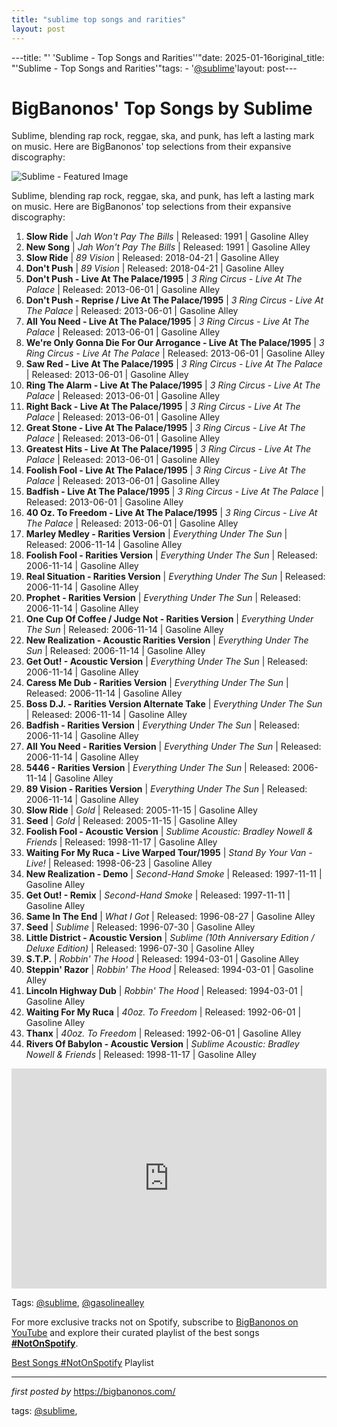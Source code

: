 ```yaml
---
title: "sublime top songs and rarities"
layout: post
---
```

---title: "' 'Sublime - Top Songs and Rarities''"date: 2025-01-16original_title: "'Sublime - Top Songs and Rarities'"tags:  - '[@sublime](/tags/sublime/)'layout: post---<h1 >BigBanonos' Top Songs by Sublime</h1> <!-- Introductory Text --><p >Sublime, blending rap rock, reggae, ska, and punk, has left a lasting mark on music. Here are BigBanonos' top selections from their expansive discography:</p> <!-- Featured Image --><div > <img src="https://i.scdn.co/image/ab67616d0000b273c4cb3ab94558b3893b1ccbd9" alt="Sublime - Featured Image"></div> <p>Sublime, blending rap rock, reggae, ska, and punk, has left a lasting mark on music. Here are BigBanonos' top selections from their expansive discography:</p> <ol> <li><strong>Slow Ride</strong> | <em>Jah Won't Pay The Bills</em> | Released: 1991 | Gasoline Alley</li> <li><strong>New Song</strong> | <em>Jah Won't Pay The Bills</em> | Released: 1991 | Gasoline Alley</li> <li><strong>Slow Ride</strong> | <em>89 Vision</em> | Released: 2018-04-21 | Gasoline Alley</li> <li><strong>Don't Push</strong> | <em>89 Vision</em> | Released: 2018-04-21 | Gasoline Alley</li> <li><strong>Don't Push - Live At The Palace/1995</strong> | <em>3 Ring Circus - Live At The Palace</em> | Released: 2013-06-01 | Gasoline Alley</li> <li><strong>Don't Push - Reprise / Live At The Palace/1995</strong> | <em>3 Ring Circus - Live At The Palace</em> | Released: 2013-06-01 | Gasoline Alley</li> <li><strong>All You Need - Live At The Palace/1995</strong> | <em>3 Ring Circus - Live At The Palace</em> | Released: 2013-06-01 | Gasoline Alley</li> <li><strong>We're Only Gonna Die For Our Arrogance - Live At The Palace/1995</strong> | <em>3 Ring Circus - Live At The Palace</em> | Released: 2013-06-01 | Gasoline Alley</li> <li><strong>Saw Red - Live At The Palace/1995</strong> | <em>3 Ring Circus - Live At The Palace</em> | Released: 2013-06-01 | Gasoline Alley</li> <li><strong>Ring The Alarm - Live At The Palace/1995</strong> | <em>3 Ring Circus - Live At The Palace</em> | Released: 2013-06-01 | Gasoline Alley</li> <li><strong>Right Back - Live At The Palace/1995</strong> | <em>3 Ring Circus - Live At The Palace</em> | Released: 2013-06-01 | Gasoline Alley</li> <li><strong>Great Stone - Live At The Palace/1995</strong> | <em>3 Ring Circus - Live At The Palace</em> | Released: 2013-06-01 | Gasoline Alley</li> <li><strong>Greatest Hits - Live At The Palace/1995</strong> | <em>3 Ring Circus - Live At The Palace</em> | Released: 2013-06-01 | Gasoline Alley</li> <li><strong>Foolish Fool - Live At The Palace/1995</strong> | <em>3 Ring Circus - Live At The Palace</em> | Released: 2013-06-01 | Gasoline Alley</li> <li><strong>Badfish - Live At The Palace/1995</strong> | <em>3 Ring Circus - Live At The Palace</em> | Released: 2013-06-01 | Gasoline Alley</li> <li><strong>40 Oz. To Freedom - Live At The Palace/1995</strong> | <em>3 Ring Circus - Live At The Palace</em> | Released: 2013-06-01 | Gasoline Alley</li> <li><strong>Marley Medley - Rarities Version</strong> | <em>Everything Under The Sun</em> | Released: 2006-11-14 | Gasoline Alley</li> <li><strong>Foolish Fool - Rarities Version</strong> | <em>Everything Under The Sun</em> | Released: 2006-11-14 | Gasoline Alley</li> <li><strong>Real Situation - Rarities Version</strong> | <em>Everything Under The Sun</em> | Released: 2006-11-14 | Gasoline Alley</li> <li><strong>Prophet - Rarities Version</strong> | <em>Everything Under The Sun</em> | Released: 2006-11-14 | Gasoline Alley</li> <li><strong>One Cup Of Coffee / Judge Not - Rarities Version</strong> | <em>Everything Under The Sun</em> | Released: 2006-11-14 | Gasoline Alley</li> <li><strong>New Realization - Acoustic Rarities Version</strong> | <em>Everything Under The Sun</em> | Released: 2006-11-14 | Gasoline Alley</li> <li><strong>Get Out! - Acoustic Version</strong> | <em>Everything Under The Sun</em> | Released: 2006-11-14 | Gasoline Alley</li> <li><strong>Caress Me Dub - Rarities Version</strong> | <em>Everything Under The Sun</em> | Released: 2006-11-14 | Gasoline Alley</li> <li><strong>Boss D.J. - Rarities Version Alternate Take</strong> | <em>Everything Under The Sun</em> | Released: 2006-11-14 | Gasoline Alley</li> <li><strong>Badfish - Rarities Version</strong> | <em>Everything Under The Sun</em> | Released: 2006-11-14 | Gasoline Alley</li> <li><strong>All You Need - Rarities Version</strong> | <em>Everything Under The Sun</em> | Released: 2006-11-14 | Gasoline Alley</li> <li><strong>5446 - Rarities Version</strong> | <em>Everything Under The Sun</em> | Released: 2006-11-14 | Gasoline Alley</li> <li><strong>89 Vision - Rarities Version</strong> | <em>Everything Under The Sun</em> | Released: 2006-11-14 | Gasoline Alley</li> <li><strong>Slow Ride</strong> | <em>Gold</em> | Released: 2005-11-15 | Gasoline Alley</li> <li><strong>Seed</strong> | <em>Gold</em> | Released: 2005-11-15 | Gasoline Alley</li> <li><strong>Foolish Fool - Acoustic Version</strong> | <em>Sublime Acoustic: Bradley Nowell & Friends</em> | Released: 1998-11-17 | Gasoline Alley</li> <li><strong>Waiting For My Ruca - Live Warped Tour/1995</strong> | <em>Stand By Your Van - Live!</em> | Released: 1998-06-23 | Gasoline Alley</li> <li><strong>New Realization - Demo</strong> | <em>Second-Hand Smoke</em> | Released: 1997-11-11 | Gasoline Alley</li> <li><strong>Get Out! - Remix</strong> | <em>Second-Hand Smoke</em> | Released: 1997-11-11 | Gasoline Alley</li> <li><strong>Same In The End</strong> | <em>What I Got</em> | Released: 1996-08-27 | Gasoline Alley</li> <li><strong>Seed</strong> | <em>Sublime</em> | Released: 1996-07-30 | Gasoline Alley</li> <li><strong>Little District - Acoustic Version</strong> | <em>Sublime (10th Anniversary Edition / Deluxe Edition)</em> | Released: 1996-07-30 | Gasoline Alley</li> <li><strong>S.T.P.</strong> | <em>Robbin' The Hood</em> | Released: 1994-03-01 | Gasoline Alley</li> <li><strong>Steppin' Razor</strong> | <em>Robbin' The Hood</em> | Released: 1994-03-01 | Gasoline Alley</li> <li><strong>Lincoln Highway Dub</strong> | <em>Robbin' The Hood</em> | Released: 1994-03-01 | Gasoline Alley</li> <li><strong>Waiting For My Ruca</strong> | <em>40oz. To Freedom</em> | Released: 1992-06-01 | Gasoline Alley</li> <li><strong>Thanx</strong> | <em>40oz. To Freedom</em> | Released: 1992-06-01 | Gasoline Alley</li> <li><strong>Rivers Of Babylon - Acoustic Version</strong> | <em>Sublime Acoustic: Bradley Nowell & Friends</em> | Released: 1998-11-17 | Gasoline Alley</li></ol> <div> <iframe src="https://open.spotify.com/embed/playlist/6wjtmsGDPWpEIWrMgyVkLF?utm_source=generator" width="100%" height="352" frameborder="0" allow="autoplay; clipboard-write; encrypted-media; fullscreen; picture-in-picture" loading="lazy"></iframe></div><p>Tags: [@sublime](/tags/sublime/), [@gasolinealley](/tags/gasolinealley/)</p><!--Subscribe and Playlist Links--><div>    <p>For more exclusive tracks not on Spotify, subscribe to <a href="https://www.youtube.com/[@BigBanonos](/tags/BigBanonos/)" target="_blank">BigBanonos on YouTube</a> and explore their curated playlist of the best songs <strong>[#NotOnSpotify](/tags/NotOnSpotify/)</strong>.</p>    <p><a href="https://www.youtube.com/playlist?list=PLtuNtuTatqI0kFahUCbtbfenC_ET5O_tr" target="_blank">Best Songs [#NotOnSpotify](/tags/NotOnSpotify/) Playlist<br /></a></p></div><hr /><p><em>first posted by</em> <a href="https://bigbanonos.com/" rel="noopener" target="_new">https://bigbanonos.com/</a></p><p>tags: [@sublime](/tags/sublime/),</p>